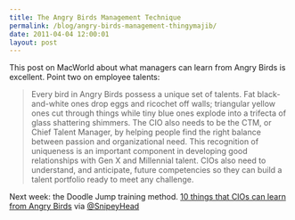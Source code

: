 ```yaml
---
title: The Angry Birds Management Technique
permalink: /blog/angry-birds-management-thingymajib/
date: 2011-04-04 12:00:01
layout: post
---
```


This post on MacWorld about what managers can learn from Angry Birds is excellent. Point two on employee talents: 

> Every bird in Angry Birds possess a unique set of talents. Fat black-and-white ones drop eggs and ricochet off walls; triangular yellow ones cut through things while tiny blue ones explode into a trifecta of glass shattering shimmers. The CIO also needs to be the CTM, or Chief Talent Manager, by helping people find the right balance between passion and organizational need. This recognition of uniqueness is an important component in developing good relationships with Gen X and Millennial talent. CIOs also need to understand, and anticipate, future competencies so they can build a talent portfolio ready to meet any challenge.

Next week: the Doodle Jump training method. [10 things that CIOs can learn from Angry Birds](http://www.macworld.com/article/158965/2011-04-angry_birds_for_cios.html) via [@SnipeyHead](http://twitter.com/snipeyhead)